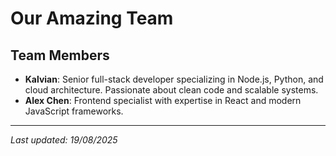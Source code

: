 #  Our Amazing Team

## Team Members
- **Kalvian**: Senior full-stack developer specializing in Node.js, Python, and cloud architecture. Passionate about clean code and scalable systems.
- **Alex Chen**: Frontend specialist with expertise in React and modern JavaScript frameworks.

---
*Last updated: 19/08/2025*